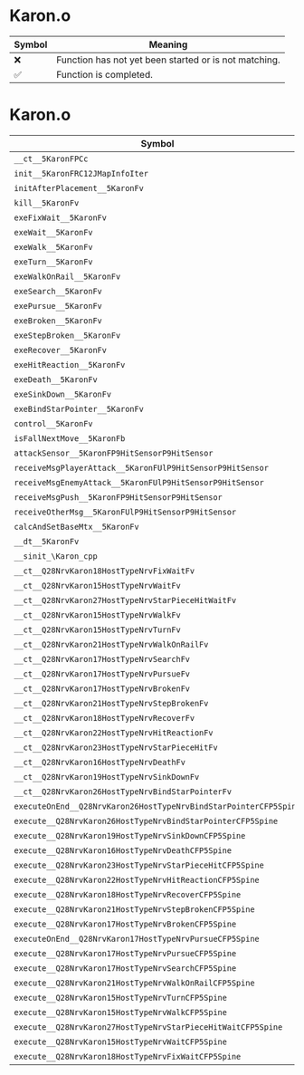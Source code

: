 # Karon.o
| Symbol | Meaning 
| ------------- | ------------- 
| :x: | Function has not yet been started or is not matching. 
| :white_check_mark: | Function is completed. 


# Karon.o
| Symbol | Decompiled? |
| ------------- | ------------- |
| `__ct__5KaronFPCc` | :x: |
| `init__5KaronFRC12JMapInfoIter` | :x: |
| `initAfterPlacement__5KaronFv` | :x: |
| `kill__5KaronFv` | :x: |
| `exeFixWait__5KaronFv` | :x: |
| `exeWait__5KaronFv` | :x: |
| `exeWalk__5KaronFv` | :x: |
| `exeTurn__5KaronFv` | :x: |
| `exeWalkOnRail__5KaronFv` | :x: |
| `exeSearch__5KaronFv` | :x: |
| `exePursue__5KaronFv` | :x: |
| `exeBroken__5KaronFv` | :x: |
| `exeStepBroken__5KaronFv` | :x: |
| `exeRecover__5KaronFv` | :x: |
| `exeHitReaction__5KaronFv` | :x: |
| `exeDeath__5KaronFv` | :x: |
| `exeSinkDown__5KaronFv` | :x: |
| `exeBindStarPointer__5KaronFv` | :x: |
| `control__5KaronFv` | :x: |
| `isFallNextMove__5KaronFb` | :x: |
| `attackSensor__5KaronFP9HitSensorP9HitSensor` | :x: |
| `receiveMsgPlayerAttack__5KaronFUlP9HitSensorP9HitSensor` | :x: |
| `receiveMsgEnemyAttack__5KaronFUlP9HitSensorP9HitSensor` | :x: |
| `receiveMsgPush__5KaronFP9HitSensorP9HitSensor` | :x: |
| `receiveOtherMsg__5KaronFUlP9HitSensorP9HitSensor` | :x: |
| `calcAndSetBaseMtx__5KaronFv` | :x: |
| `__dt__5KaronFv` | :x: |
| `__sinit_\Karon_cpp` | :x: |
| `__ct__Q28NrvKaron18HostTypeNrvFixWaitFv` | :x: |
| `__ct__Q28NrvKaron15HostTypeNrvWaitFv` | :x: |
| `__ct__Q28NrvKaron27HostTypeNrvStarPieceHitWaitFv` | :x: |
| `__ct__Q28NrvKaron15HostTypeNrvWalkFv` | :x: |
| `__ct__Q28NrvKaron15HostTypeNrvTurnFv` | :x: |
| `__ct__Q28NrvKaron21HostTypeNrvWalkOnRailFv` | :x: |
| `__ct__Q28NrvKaron17HostTypeNrvSearchFv` | :x: |
| `__ct__Q28NrvKaron17HostTypeNrvPursueFv` | :x: |
| `__ct__Q28NrvKaron17HostTypeNrvBrokenFv` | :x: |
| `__ct__Q28NrvKaron21HostTypeNrvStepBrokenFv` | :x: |
| `__ct__Q28NrvKaron18HostTypeNrvRecoverFv` | :x: |
| `__ct__Q28NrvKaron22HostTypeNrvHitReactionFv` | :x: |
| `__ct__Q28NrvKaron23HostTypeNrvStarPieceHitFv` | :x: |
| `__ct__Q28NrvKaron16HostTypeNrvDeathFv` | :x: |
| `__ct__Q28NrvKaron19HostTypeNrvSinkDownFv` | :x: |
| `__ct__Q28NrvKaron26HostTypeNrvBindStarPointerFv` | :x: |
| `executeOnEnd__Q28NrvKaron26HostTypeNrvBindStarPointerCFP5Spine` | :x: |
| `execute__Q28NrvKaron26HostTypeNrvBindStarPointerCFP5Spine` | :x: |
| `execute__Q28NrvKaron19HostTypeNrvSinkDownCFP5Spine` | :x: |
| `execute__Q28NrvKaron16HostTypeNrvDeathCFP5Spine` | :x: |
| `execute__Q28NrvKaron23HostTypeNrvStarPieceHitCFP5Spine` | :x: |
| `execute__Q28NrvKaron22HostTypeNrvHitReactionCFP5Spine` | :x: |
| `execute__Q28NrvKaron18HostTypeNrvRecoverCFP5Spine` | :x: |
| `execute__Q28NrvKaron21HostTypeNrvStepBrokenCFP5Spine` | :x: |
| `execute__Q28NrvKaron17HostTypeNrvBrokenCFP5Spine` | :x: |
| `executeOnEnd__Q28NrvKaron17HostTypeNrvPursueCFP5Spine` | :x: |
| `execute__Q28NrvKaron17HostTypeNrvPursueCFP5Spine` | :x: |
| `execute__Q28NrvKaron17HostTypeNrvSearchCFP5Spine` | :x: |
| `execute__Q28NrvKaron21HostTypeNrvWalkOnRailCFP5Spine` | :x: |
| `execute__Q28NrvKaron15HostTypeNrvTurnCFP5Spine` | :x: |
| `execute__Q28NrvKaron15HostTypeNrvWalkCFP5Spine` | :x: |
| `execute__Q28NrvKaron27HostTypeNrvStarPieceHitWaitCFP5Spine` | :x: |
| `execute__Q28NrvKaron15HostTypeNrvWaitCFP5Spine` | :x: |
| `execute__Q28NrvKaron18HostTypeNrvFixWaitCFP5Spine` | :x: |
